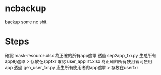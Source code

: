 # ncbackup

backup some nc shit.

# Steps
確認 mask-resource.xlsx 為正確的所有app遮罩
透過 sep2app_fxr.py 生成所有app的遮罩 > 存放在appfxr
確認 user_applist.xlsx 為正確的所有使用者可使用app
透過 gen_user_fxr.py 產生所有使用者的app遮罩 > 存放在userfxr
